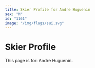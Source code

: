 ```yaml
---
title: Skier Profile for Andre Huguenin
sex: "M"
id: "1161"
image: "/img/flags/sui.svg" 
---
```


# Skier Profile

This page is for: Andre Huguenin.
    
